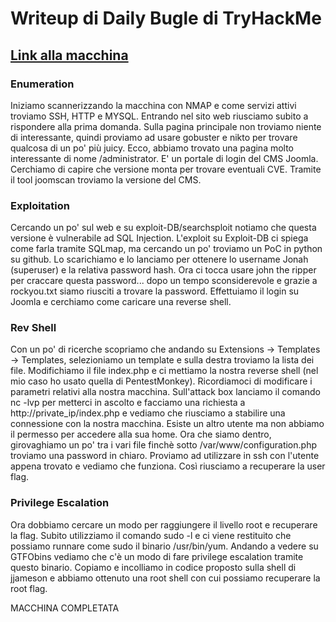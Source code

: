 # Writeup di Daily Bugle di TryHackMe

## [Link alla macchina](https://tryhackme.com/room/dailybugle)

### Enumeration
Iniziamo scannerizzando la macchina con NMAP e come servizi attivi troviamo SSH, HTTP e MYSQL. Entrando nel sito web riusciamo subito a rispondere alla prima domanda.
Sulla pagina principale non troviamo niente di interessante, quindi proviamo ad usare gobuster e nikto per trovare qualcosa di un po' più juicy.
Ecco, abbiamo trovato una pagina molto interessante di nome /administrator. E' un portale di login del CMS Joomla. Cerchiamo di capire che versione monta per trovare eventuali CVE.
Tramite il tool joomscan troviamo la versione del CMS.

### Exploitation
Cercando un po' sul web e su exploit-DB/searchsploit notiamo che questa versione è vulnerabile ad SQL Injection. L'exploit su Exploit-DB ci spiega come farla tramite SQLmap, ma cercando un po' troviamo un PoC in python su github. Lo scarichiamo e lo lanciamo per ottenere lo username Jonah (superuser) e la relativa password hash. Ora ci tocca usare john the ripper per craccare questa password... dopo un tempo sconsiderevole e grazie a rockyou.txt siamo riusciti a trovare la password.
Effettuiamo il login su Joomla e cerchiamo come caricare una reverse shell.
### Rev Shell
Con un po' di ricerche scopriamo che andando su Extensions -> Templates -> Templates, selezioniamo un template e sulla destra troviamo la lista dei file. Modifichiamo il file index.php e ci mettiamo la nostra reverse shell (nel mio caso ho usato quella di PentestMonkey). Ricordiamoci di modificare i parametri relativi alla nostra macchina.
Sull'attack box lanciamo il comando nc -lvp <port> per metterci in ascolto e facciamo una richiesta a http://private_ip/index.php e vediamo che riusciamo a stabilire una connessione con la nostra macchina.
Esiste un altro utente ma non abbiamo il permesso per accedere alla sua home.
Ora che siamo dentro, girovaghiamo un po' tra i vari file finchè sotto /var/www/configuration.php troviamo una password in chiaro.
Proviamo ad utilizzare in ssh con l'utente appena trovato e vediamo che funziona. Così riusciamo a recuperare la user flag.

### Privilege Escalation
Ora dobbiamo cercare un modo per raggiungere il livello root e recuperare la flag. Subito utilizziamo il comando sudo -l e ci viene restituito che possiamo runnare come sudo il binario /usr/bin/yum. Andando a vedere su GTFObins vediamo che c'è un modo di fare privilege escalation tramite questo binario. Copiamo e incolliamo in codice proposto sulla shell di jjameson e abbiamo ottenuto una root shell con cui possiamo recuperare la root flag.

MACCHINA COMPLETATA
